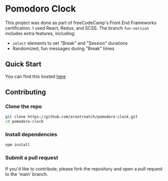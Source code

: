 # Pomodoro Clock

This project was done as part of freeCodeCamp's Front End Frameworks certification. I used React, Redux, and SCSS. The branch `fun-version` includes extra features, including:

- `select` elements to set "Break" and "Session" durations
- Randomized, fun messages during "Break" times


## Quick Start

You can find this hosted [here](https://deploy-preview-2--joyful-rolypoly-38c7af.netlify.app/)

## Contributing

### Clone the repo

```bash
git clone https://github.com/arootroatch/pomodoro-clock.git
cd pomodoro-clock
```

### Install dependencies
```bash
npm install
```
### Submit a pull request
If you'd like to contribute, please fork the repository and open a pull request to the 'main' branch.